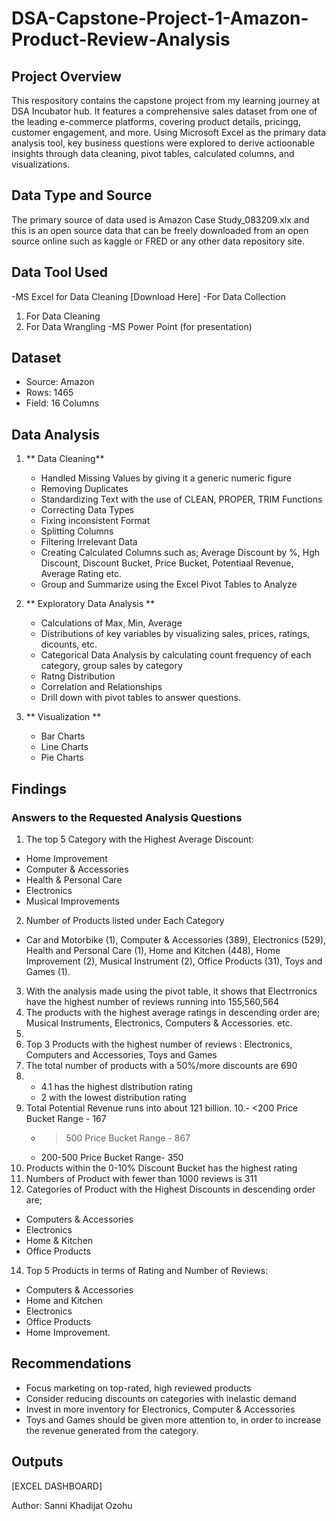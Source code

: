 # DSA-Capstone-Project-1-Amazon-Product-Review-Analysis
## Project Overview
This respository contains the capstone project from my learning journey at DSA Incubator hub. It features a comprehensive sales dataset from one of the leading e-commerce platforms, covering product details, pricingg, customer engagement, and more. Using Microsoft Excel as the primary data analysis tool, key business questions were explored to derive actioonable insights through data cleaning, pivot tables, calculated columns, and visualizations.

## Data Type and Source
The primary source of data used is Amazon Case Study_083209.xlx and this is an open source data that can be freely downloaded from an open source online such as kaggle or FRED or any other data repository site.

## Data Tool Used
-MS Excel for Data Cleaning [Download Here] 
  -For Data Collection
  1. For Data Cleaning
  2. For Data Wrangling
-MS Power Point (for presentation)

## Dataset
  * Source: Amazon
  * Rows: 1465
  * Field: 16 Columns

## Data Analysis
1. ** Data Cleaning**
   - Handled Missing Values by giving it a generic numeric figure
   - Removing Duplicates
   - Standardizing Text with the use of CLEAN, PROPER, TRIM Functions
   - Correcting Data Types
   - Fixing inconsistent Format
   - Splitting Columns
   - Filtering Irrelevant Data
   - Creating Calculated Columns such as; Average Discount by %, Hgh Discount, Discount Bucket, Price Bucket, Potentiaal Revenue, Average Rating etc.
   - Group and Summarize using the Excel Pivot Tables to Analyze

2. ** Exploratory Data Analysis **
   - Calculations of Max, Min, Average
   - Distributions of key variables by visualizing sales, prices, ratings, dicounts, etc.
   - Categorical Data Analysis by calculating count frequency of each category, group sales by category
   - Ratng Distribution
   - Correlation and Relationships
   - Drill down with pivot tables to answer questions.

3. ** Visualization **
   - Bar Charts
   - Line Charts
   - Pie Charts

## Findings ##
### Answers to the Requested Analysis Questions
 1. The top 5 Category with the Highest Average Discount:
   * Home Improvement
   * Computer & Accessories
   * Health & Personal Care
   * Electronics
   * Musical Improvements
2. Number of Products listed under Each Category
 - Car and Motorbike (1), Computer & Accessories (389), Electronics (529), Health and Personal Care (1), Home and Kitchen (448), Home Improvement (2), Musical Instrument (2), Office Products (31), Toys and Games (1).
3. With the analysis made using the pivot table, it shows that Electrronics have the highest number of reviews running into 155,560,564
4. The products with the highest average ratings in descending order are; Musical Instruments, Electronics, Computers & Accessories. etc.
5.
6. Top 3 Products with the highest number of reviews : Electronics, Computers and Accessories, Toys and Games
7. The total number of products with a 50%/more discounts are 690
8. - 4.1 has the highest distribution rating
   - 2 with the lowest distribution rating
9. Total Potential Revenue runs into about 121 billion.
10.- <200 Price Bucket Range -  167
   - >500 Price Bucket Range -  867
   - 200-500 Price Bucket Range- 350
11. Products within the 0-10% Discount Bucket has the highest rating
12. Numbers of Product with fewer than 1000 reviews is 311
13. Categories of Product with the Highest Discounts in descending order are;
   - Computers & Accessories
   - Electronics
   - Home & Kitchen
   - Office Products
14. Top 5 Products in terms of Rating and Number of Reviews:
   - Computers & Accessories
   - Home and Kitchen
   - Electronics
   - Office Products
   - Home Improvement.

## Recommendations ##
   - Focus marketing on top-rated, high reviewed products
   - Consider reducing discounts on categories with inelastic demand
   - Invest in more inventory for Electronics, Computer & Accessories
   - Toys and Games should be given more attention to, in order to increase the revenue generated from the category.

## Outputs ##
[EXCEL DASHBOARD]  

Author: Sanni Khadijat Ozohu
